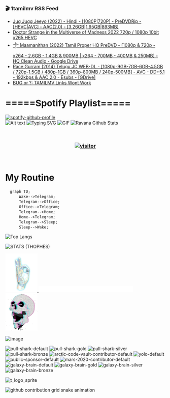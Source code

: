 ### 🎬 1tamilmv RSS Feed

<!-- BLOG-POST-LIST:START -->
- [Jug Jugg Jeeyo &lpar;2022&rpar; - Hindi - [1080P|720P] - PreDVDRip - [HEVC|AVC] - AAC&lpar;2.0&rpar; - [3.26GB|1.95GB|893MB]](https://www.1tamilmv.cloud/index.php?/forums/topic/164528-jug-jugg-jeeyo-2022-hindi-1080p720p-predvdrip-hevcavc-aac20-326gb195gb893mb/&do=findComment&comment=329023)
- [Doctor Strange in the Multiverse of Madness 2022 720p / 1080p 10bit x265 HEVC](https://www.1tamilmv.cloud/index.php?/forums/topic/164527-doctor-strange-in-the-multiverse-of-madness-2022-720p-1080p-10bit-x265-hevc/&do=findComment&comment=329022)
- [༒    Maamanithan &lpar;2022&rpar; Tamil Proper HQ PreDVD - [1080p &amp; 720p - x264 - 2.6GB - 1.4GB &amp; 900MB | x264 - 700MB - 400MB &amp; 250MB] - HQ Clean Audio - Google Drive](https://www.1tamilmv.cloud/index.php?/forums/topic/164526-%E0%BC%92-maamanithan-2022-tamil-proper-hq-predvd-1080p-720p-x264-26gb-14gb-900mb-x264-700mb-400mb-250mb-hq-clean-audio-google-drive/&do=findComment&comment=329021)
- [Race Gurram &lpar;2014&rpar; Telugu JC WEB-DL - [1080p-9GB-7GB-6GB-4.5GB / 720p-1.5GB / 480p-1GB / 360p-800MB / 240p-500MB] - AVC - DD+5.1 - 192kbps &amp; AAC 2.0 - Esubs - [GDrive]](https://www.1tamilmv.cloud/index.php?/forums/topic/164486-race-gurram-2014-telugu-jc-web-dl-1080p-9gb-7gb-6gb-45gb-720p-15gb-480p-1gb-360p-800mb-240p-500mb-avc-dd51-192kbps-aac-20-esubs-gdrive/&do=findComment&comment=329020)
- [BUG or ?: TAMILMV Links Wont Work](https://www.1tamilmv.cloud/index.php?/forums/topic/164525-bug-or-tamilmv-links-wont-work/&do=findComment&comment=329019)
<!-- BLOG-POST-LIST:END -->

# =====Spotify Playlist=====
[![spotify-github-profile](https://spotify-github-profile.vercel.app/api/view?uid=31rfzgmuvvewegdlxvlev4ynz4vu&cover_image=true&theme=default&bar_color=53b14f&bar_color_cover=true)](https://ravana69.github.io/rss)
</br>
![Alt text](https://spotify-recently-played-readme.vercel.app/api?user=31rfzgmuvvewegdlxvlev4ynz4vu)
[![Typing SVG](https://readme-typing-svg.herokuapp.com?color=%2336BCF7&center=true&vCenter=true&multiline=true&height=81&lines=I+AM+RAVANA;CONTACT+ME+ON+TELEGRAM%3A+%40R4V4N4)](https://git.io/typing-svg)
<img align="centre" height="400px" width="490px" alt="GIF" src="https://github.com/ravana69/ravana69/blob/master/rvm.gif" />
![Ravana Github Stats](https://github-readme-stats.vercel.app/api?username=ravana69&&show_icons=true&theme=radical)

<br />
<h3 align="center"> <a href="https://t.me/r4v4n4"><img src="https://profile-counter.glitch.me/ravana69/count.svg" alt="visitor" width="600"></a> </h3>
</br>

<H1>My Routine</H1>

```mermaid
  graph TD;
      Wake-->Telegram;
      Telegram-->Office;
      Office-->Telegram;
      Telegram-->Home;
      Home-->Telegram;
      Telegram-->Sleep;
      Sleep-->Wake;
```
![Top Langs](https://github-readme-stats.vercel.app/api/top-langs/?username=ravana69&&show_icons=true&theme=radical)

![STATS (THOPHES)](https://github-profile-trophy.vercel.app/?username=ravana69&theme=gruvbox&margin-w=10&margin-h=15&column=8)
<br />
<p align="left">
    <a href="#">
        <img width="20%" src="./assets/images/hand.gif" alt="" />
    </a>
    <a href="#">
        <img width="59%" src="./assets/images/spacer.png" alt="" >
    </a>
    <a href="#">
        <img width="20%" src="./assets/images/skull.gif" alt="" />
    </a>
</p>


![image](https://user-images.githubusercontent.com/47528708/175298537-0623dc00-7b1a-4ec1-b5b1-71768763a234.png)

<img width="148" alt="pull-shark-default" src="https://user-images.githubusercontent.com/47528708/175266634-4235fb81-4cf9-4128-9c7a-b7c044cde5b5.png"> <img width="148" alt="pull-shark-gold" src="https://user-images.githubusercontent.com/47528708/175268594-acb9b27a-7f8e-4181-8900-171a981e2d56.png"> <img width="148" alt="pull-shark-silver" src="https://user-images.githubusercontent.com/47528708/175266702-c880884d-eb71-46fb-b857-3135442e06c6.png"> <img width="148" alt="pull-shark-bronze" src="https://user-images.githubusercontent.com/47528708/175266723-735f9146-b8aa-44f8-aa99-c06aad45e8fa.png"> <img width="148" alt="arctic-code-vault-contributor-default" src="https://user-images.githubusercontent.com/47528708/175267501-e1fbbb8f-c2b2-4882-b865-2ac4debef26c.png"> <img width="148" alt="yolo-default" src="https://user-images.githubusercontent.com/47528708/175267654-281a1880-1129-4b7b-bf2f-de5dd2bc5afa.png"> <img width="148" alt="public-sponsor-default" src="https://user-images.githubusercontent.com/47528708/175268448-2e78cc75-fb25-4d76-bd22-7df520446b45.png"> <img width="148" alt="mars-2020-contributor-default" src="https://user-images.githubusercontent.com/47528708/175268475-de6d987a-3be9-4353-86a5-23b422559355.png"> <img width="148" alt="galaxy-brain-default" src="https://user-images.githubusercontent.com/47528708/175298882-7ad69eb8-4d11-45a0-af56-ce2c179fe466.png"> <img width="148" alt="galaxy-brain-gold" src="https://user-images.githubusercontent.com/47528708/175269058-04760273-d9f7-468b-9151-fb654d7c4057.png"> <img width="148" alt="galaxy-brain-silver" src="https://user-images.githubusercontent.com/47528708/175269395-4035bb40-f404-4178-b963-8a4b2973158a.png"> <img width="148" alt="galaxy-brain-bronze" src="https://user-images.githubusercontent.com/47528708/175269034-5aed3e95-5a28-44f3-8cf1-5fc804604869.png">

![t_logo_sprite](https://user-images.githubusercontent.com/47528708/175293007-21ff1792-1fca-4be3-bcae-12fdc3aa414f.svg)




![github contribution grid snake animation](https://raw.githubusercontent.com/ravana69/ravana69/output/github-contribution-grid-snake-dark.svg#gh-dark-mode-only)
